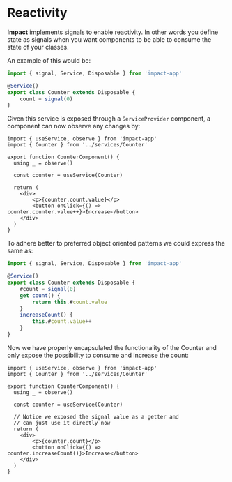 # Reactivity

**Impact** implements signals to enable reactivity. In other words you define state as signals when you want components to be able to consume the state of your classes.

An example of this would be:

```ts
import { signal, Service, Disposable } from 'impact-app'

@Service()
export class Counter extends Disposable {
    count = signal(0)
}
```

Given this service is exposed through a `ServiceProvider` component, a component can now observe any changes by:

```tsx
import { useService, observe } from 'impact-app'
import { Counter } from '../services/Counter'

export function CounterComponent() {
  using _ = observe()
  
  const counter = useService(Counter)

  return (
    <div>
        <p>{counter.count.value}</p>
        <button onClick={() => counter.counter.value++}>Increase</button>
    </div>
  )
}
```

To adhere better to preferred object oriented patterns we could express the same as:

```ts
import { signal, Service, Disposable } from 'impact-app'

@Service()
export class Counter extends Disposable {
    #count = signal(0)
    get count() {
        return this.#count.value
    }
    increaseCount() {
        this.#count.value++
    }
}
```

Now we have properly encapsulated the functionality of the Counter and only expose the possibility to consume and increase the count:

```tsx
import { useService, observe } from 'impact-app'
import { Counter } from '../services/Counter'

export function CounterComponent() {
  using _ = observe()
  
  const counter = useService(Counter)

  // Notice we exposed the signal value as a getter and
  // can just use it directly now
  return (
    <div>
        <p>{counter.count}</p>
        <button onClick={() => counter.increaseCount()}>Increase</button>
    </div>
  )
}
```
